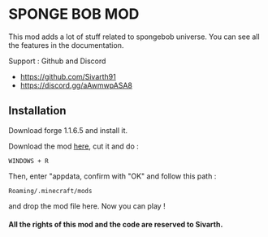 # SPONGE BOB MOD

This mod adds a lot of stuff related to spongebob universe. You can see all the features in the documentation.

Support : Github and Discord
   
 - https://github.com/Sivarth91
 - https://discord.gg/aAwmwpASA8

Installation
------------
Download forge 1.1.6.5 and install it.

Download the mod <a href="#">here</a>, cut it and do :
```
WINDOWS + R 
```
Then, enter "appdata, confirm with "OK" and follow this path :
```
Roaming/.minecraft/mods
```
and drop the mod file here. Now you can play !

#### All the rights of this mod and the code are reserved to Sivarth.
